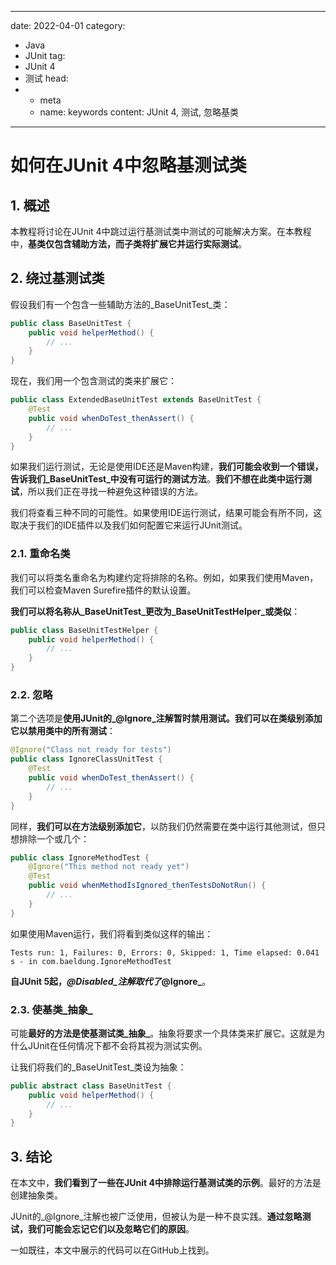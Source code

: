 ---
date: 2022-04-01
category:
  - Java
  - JUnit
tag:
  - JUnit 4
  - 测试
head:
  - - meta
    - name: keywords
      content: JUnit 4, 测试, 忽略基类
------
# 如何在JUnit 4中忽略基测试类

## 1. 概述

本教程将讨论在JUnit 4中跳过运行基测试类中测试的可能解决方案。在本教程中，**基类仅包含辅助方法，而子类将扩展它并运行实际测试**。

## 2. 绕过基测试类

假设我们有一个包含一些辅助方法的_BaseUnitTest_类：

```java
public class BaseUnitTest {
    public void helperMethod() {
        // ...
    }
}
```

现在，我们用一个包含测试的类来扩展它：

```java
public class ExtendedBaseUnitTest extends BaseUnitTest {
    @Test
    public void whenDoTest_thenAssert() {
        // ...
    }
}
```

如果我们运行测试，无论是使用IDE还是Maven构建，**我们可能会收到一个错误，告诉我们_BaseUnitTest_中没有可运行的测试方法**。**我们不想在此类中运行测试**，所以我们正在寻找一种避免这种错误的方法。

我们将查看三种不同的可能性。如果使用IDE运行测试，结果可能会有所不同，这取决于我们的IDE插件以及我们如何配置它来运行JUnit测试。

### 2.1. 重命名类

我们可以将类名重命名为构建约定将排除的名称。例如，如果我们使用Maven，我们可以检查Maven Surefire插件的默认设置。

**我们可以将名称从_BaseUnitTest_更改为_BaseUnitTestHelper_或类似**：

```java
public class BaseUnitTestHelper {
    public void helperMethod() {
        // ...
    }
}
```

### 2.2. 忽略

第二个选项是**使用JUnit的_@Ignore_注解暂时禁用测试。我们可以在类级别添加它以禁用类中的所有测试**：

```java
@Ignore("Class not ready for tests")
public class IgnoreClassUnitTest {
    @Test
    public void whenDoTest_thenAssert() {
        // ...
    }
}
```

同样，**我们可以在方法级别添加它**，以防我们仍然需要在类中运行其他测试，但只想排除一个或几个：

```java
public class IgnoreMethodTest {
    @Ignore("This method not ready yet")
    @Test
    public void whenMethodIsIgnored_thenTestsDoNotRun() {
        // ...
    }
}
```

如果使用Maven运行，我们将看到类似这样的输出：

```plaintext
Tests run: 1, Failures: 0, Errors: 0, Skipped: 1, Time elapsed: 0.041 s - in com.baeldung.IgnoreMethodTest
```

**自JUnit 5起，_@Disabled_注解取代了_@Ignore_**。

### 2.3. 使基类_抽象_

可能**最好的方法是使基测试类_抽象_**。抽象将要求一个具体类来扩展它。这就是为什么JUnit在任何情况下都不会将其视为测试实例。

让我们将我们的_BaseUnitTest_类设为抽象：

```java
public abstract class BaseUnitTest {
    public void helperMethod() {
        // ...
    }
}
```

## 3. 结论

在本文中，**我们看到了一些在JUnit 4中排除运行基测试类的示例**。最好的方法是创建抽象类。

JUnit的_@Ignore_注解也被广泛使用，但被认为是一种不良实践。**通过忽略测试，我们可能会忘记它们以及忽略它们的原因**。

一如既往，本文中展示的代码可以在GitHub上找到。